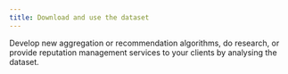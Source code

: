 ```yaml
---
title: Download and use the dataset
---
```


Develop new aggregation or recommendation algorithms, do research, or provide reputation management services to your clients by analysing the dataset.
